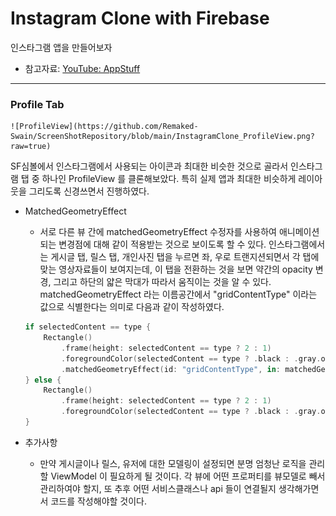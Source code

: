 #  Instagram Clone with Firebase
인스타그램 앱을 만들어보자

* 참고자료: [YouTube: AppStuff](https://youtu.be/7UKUCZuaVlA)

---------------------------------------------

### Profile Tab
    ![ProfileView](https://github.com/Remaked-Swain/ScreenShotRepository/blob/main/InstagramClone_ProfileView.png?raw=true)
SF심볼에서 인스타그램에서 사용되는 아이콘과 최대한 비슷한 것으로 골라서 인스타그램 탭 중 하나인 ProfileView 를 클론해보았다.
특히 실제 앱과 최대한 비슷하게 레이아웃을 그리도록 신경쓰면서 진행하였다.

* MatchedGeometryEffect
    * 서로 다른 뷰 간에 matchedGeometryEffect 수정자를 사용하여 애니메이션되는 변경점에 대해 같이 적용받는 것으로 보이도록 할 수 있다.
    인스타그램에서는 게시글 탭, 릴스 탭, 개인사진 탭을 누르면 좌, 우로 트랜지션되면서 각 탭에 맞는 영상자료들이 보여지는데,
    이 탭을 전환하는 것을 보면 약간의 opacity 변경, 그리고 하단의 얇은 막대가 따라서 움직이는 것을 알 수 있다.
    matchedGeometryEffect 라는 이름공간에서 "gridContentType" 이라는 값으로 식별한다는 의미로 다음과 같이 작성하였다.
    ```Swift
    if selectedContent == type {
        Rectangle()
            .frame(height: selectedContent == type ? 2 : 1)
            .foregroundColor(selectedContent == type ? .black : .gray.opacity(0.3))
            .matchedGeometryEffect(id: "gridContentType", in: matchedGeometryEffect)
    } else {
        Rectangle()
            .frame(height: selectedContent == type ? 2 : 1)
            .foregroundColor(selectedContent == type ? .black : .gray.opacity(0.3))
    }
    ```

* 추가사항
    * 만약 게시글이나 릴스, 유저에 대한 모델링이 설정되면 분명 엄청난 로직을 관리할 ViewModel 이 필요하게 될 것이다.
    각 뷰에 어떤 프로퍼티를 뷰모델로 빼서 관리하여야 할지, 또 추후 어떤 서비스클래스나 api 들이 연결될지 생각해가면서 코드를 작성해야할 것이다.

